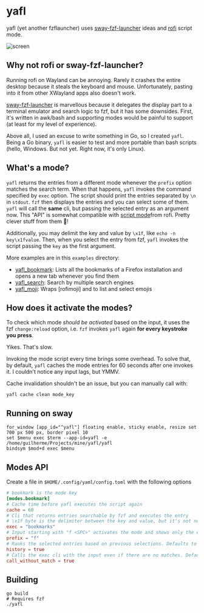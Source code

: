 # yafl

yafl (yet another fzflauncher) uses [sway-fzf-launcher] ideas and [rofi] script mode.

![screen](https://s9.gifyu.com/images/recording3.gif)

## Why not rofi or sway-fzf-launcher?

Running rofi on Wayland can be annoying.
Rarely it crashes the entire desktop because it steals the keyboard and mouse.
Unfortunately, pasting into it from other XWayland apps also doesn't work.

[sway-fzf-launcher] is marvellous because it delegates the display part to a terminal emulator and search logic to fzf, but it has some downsides.
First, it's written in awk/bash and supporting modes would be painful to support (at least for my level of experience).

Above all, I used an excuse to write something in Go, so I created `yafl`.
Being a Go binary, `yafl` is easier to test and more portable than bash scripts (hello, Windows. But not yet. Right now, it's only Linux).

## What's a mode?

`yafl` returns the entries from a different mode whenever the `prefix` option matches the search term.
When that happens, `yafl` invokes the command specified by `exec` option.
The script should print the entries separated by `\n` in `stdout`.
`fzf` then displays the entries and you can select some of them. `yafl` will call the **same** cli, but passing the selected entry as an argument now. This "API" is somewhat compatible with [script mode][rofi-script]from rofi. Pretty clever stuff from them 👏!

Additionally, you may delimit the key and value by `\x1f`, like `echo -n key\x1fvalue`.
Then, when you select the entry from fzf, `yafl` invokes the script passing the `key` as the first argument.

More examples are in this `examples` directory:
- [yafl_bookmark]: Lists all the bookmarks of a Firefox installation and opens a new tab whenever you find them
- [yafl_search]: Search by multiple search engines
- [yafl_moji]: Wraps [rofimoji] and to list and select emojis

## How does it activate the modes?

To check which mode _should be activated_ based on the input, it uses the fzf `change:reload` option, i.e. `fzf` invokes `yafl` again **for every keystroke you press**.

Yikes. That's slow.

Invoking the mode script every time brings some overhead.
To solve that, by default, `yafl` caches the mode entries for 60 seconds after one invokes it.
I couldn't notice any input lags, but YMMV.

Cache invalidation shouldn't be an issue, but you can manually call with:

``` shell
yafl cache clean mode_key
```

## Running on sway

``` shell
for_window [app_id="^yafl"] floating enable, sticky enable, resize set 700 px 500 px, border pixel 10
set $menu exec $term --app-id=yafl -e /home/guilherme/Projects/mine/yafl/yafl
bindsym $mod+d exec $menu
```

## Modes API

Create a file in `$HOME/.config/yaml/config.toml` with the following options

``` toml
# bookmark is the mode key
[modes.bookmark]
# Cache time before yafl executes the script again
cache = 60
# Cli that returns entries searchable by fzf and executes the entry
# \x1f byte is the delimiter between the key and value, but it's not necessary
exec = "bookmarks"
# Input starting with "f <SPC>" activates the mode and shows only the entries of this mode
prefix = "f"
# Ranks the selected entries based on previous selections. Defaults to false
history = true
# Calls the exec cli with the input even if there are no matches. Defaults to false
call_without_match = true
```

## Building

``` shell
go build
# Requires fzf
./yafl
```

[fzf]: https://github.com/junegunn/fzf
[sway-fzf-launcher]: https://github.com/Biont/sway-launcher-desktop
[rofi]: https://github.com/davatorium/rofi
[rofi-script]: https://davatorium.github.io/rofi/current/rofi-script.5/
[yafl_bookmark]: ./examples/yafl_bookmark
[yafl_moji]: ./examples/yafl_moji
[yafl_search]: ./examples/yafl_search
